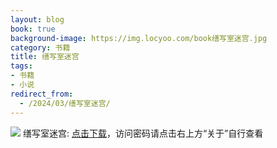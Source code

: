 ```yaml
---
layout: blog
book: true
background-image: https://img.locyoo.com/book缮写室迷宫.jpg
category: 书籍
title: 缮写室迷宫
tags:
- 书籍
- 小说
redirect_from:
  - /2024/03/缮写室迷宫/
---
```

![](https://img.locyoo.com/book缮写室迷宫.jpg)
缮写室迷宫: <a name = "ref1" href="https://url18.ctfile.com/f/50983618-1377644674-122576?p=3619">点击下载</a>，访问密码请点击右上方“关于”自行查看